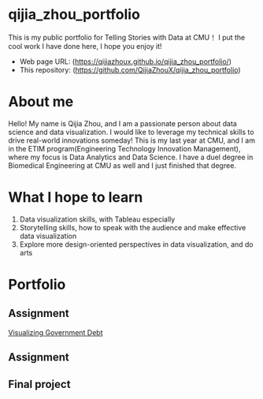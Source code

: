 # qijia_zhou_portfolio
This is my public portfolio for Telling Stories with Data at CMU！
I put the cool work I have done here, I hope you enjoy it!

- Web page URL: (https://qijiazhoux.github.io/qijia_zhou_portfolio/)
- This repository: (https://github.com/QijiaZhouX/qijia_zhou_portfolio)

# About me
Hello! My name is Qijia Zhou, and I am a passionate person about data science and data visualization. I would like to leverage my technical skills to drive real-world innovations someday! This is my last year at CMU, and I am in the ETIM program(Engineering Technology Innovation Management), where my focus is Data Analytics and Data Science. I have a duel degree in Biomedical Engineering at CMU as well and I just finished that degree. 

# What I hope to learn
1. Data visualization skills, with Tableau especially
2. Storytelling skills, how to speak with the audience and make effective data visualization
3. Explore more design-oriented perspectives in data visualization, and do arts

# Portfolio

## Assignment
[Visualizing Government Debt](/data_viz_2.md)

## Assignment 

## Final project
